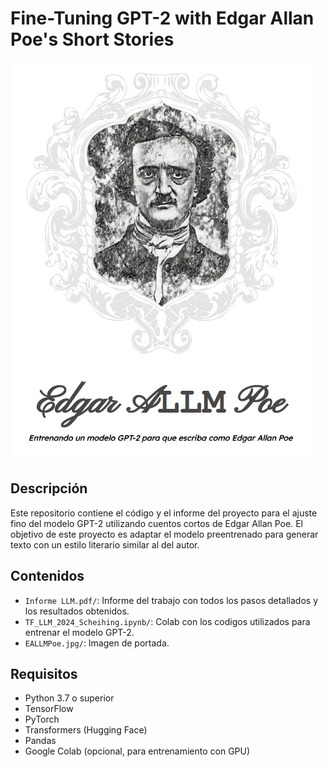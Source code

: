 # Fine-Tuning GPT-2 with Edgar Allan Poe's Short Stories

![images/header_image.png](https://github.com/lauxpress/LLM_CEIA2024/blob/main/EALLMPoe.jpg)

## Descripción

Este repositorio contiene el código y el informe del proyecto para el ajuste fino del modelo GPT-2 utilizando cuentos cortos de Edgar Allan Poe. El objetivo de este proyecto es adaptar el modelo preentrenado para generar texto con un estilo literario similar al del autor.

## Contenidos

- `Informe LLM.pdf/`: Informe del trabajo con todos los pasos detallados y los resultados obtenidos.
- `TF_LLM_2024_Scheihing.ipynb/`: Colab con los codigos utilizados para entrenar el modelo GPT-2.
- `EALLMPoe.jpg/`: Imagen de portada.

## Requisitos

- Python 3.7 o superior
- TensorFlow
- PyTorch
- Transformers (Hugging Face)
- Pandas
- Google Colab (opcional, para entrenamiento con GPU)

